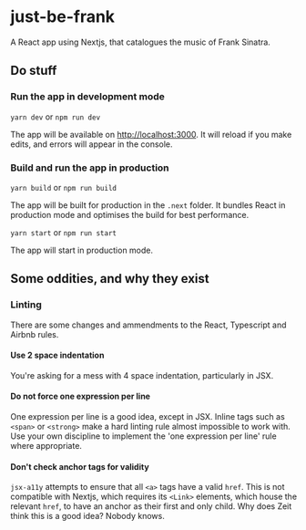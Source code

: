 # just-be-frank
A React app using Nextjs, that catalogues the music of Frank Sinatra.

## Do stuff

### Run the app in development mode
`yarn dev` or `npm run dev`

The app will be available on [http://localhost:3000](http://localhost:3000). It will reload if you make edits, and errors will appear in the console.

### Build and run the app in production
`yarn build` or `npm run build`

The app will be built for production in the `.next` folder. It bundles React in production mode and optimises the build for best performance.

`yarn start` or `npm run start`

The app will start in production mode.

## Some oddities, and why they exist

### Linting
There are some changes and ammendments to the React, Typescript and Airbnb rules.

#### Use 2 space indentation
You're asking for a mess with 4 space indentation, particularly in JSX.

#### Do not force one expression per line
One expression per line is a good idea, except in JSX. Inline tags such as `<span>` or `<strong>` make a hard linting rule almost impossible to work with. Use your own discipline to implement the 'one expression per line' rule where appropriate.

#### Don't check anchor tags for validity
`jsx-a11y` attempts to ensure that all `<a>` tags have a valid `href`. This is not compatible with Nextjs, which requires its `<Link>` elements, which house the relevant `href`, to have an anchor as their first and only child. Why does Zeit think this is a good idea? Nobody knows.
